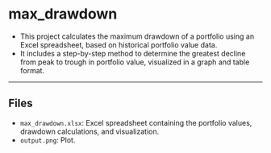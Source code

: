 # max_drawdown

- This project calculates the maximum drawdown of a portfolio using an Excel spreadsheet, based on historical portfolio value data.
- It includes a step-by-step method to determine the greatest decline from peak to trough in portfolio value, visualized in a graph and table format.

---

## Files
- `max_drawdown.xlsx`: Excel spreadsheet containing the portfolio values, drawdown calculations, and visualization.
- `output.png`: Plot.
